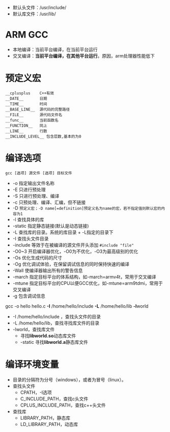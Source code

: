 - 默认头文件：/usr/include/
- 默认库文件：/usr/lib/

# ARM GCC 
- 本地编译：当前平台编译，在当前平台运行
- 交叉编译：**当前平台编译，在其他平台运行**。原因，arm处理器性能低下

# 预定义宏
```
__cplusplus    C++有效
__DATE__       日期
__TIME__       时间
__BASE_LINE__  源代码的完整路径
__FILE__       源代码文件名
__func__       当前函数名
__FUNCTION__   同上
__LINE__       行数
__INCLUDE_LEVEL__ 包含层数,基本的为0
```

# 编译选项
`gcc [选项] 源文件 [选项] 目标文件 `
- -o    指定输出文件名称
- -E    只进行预处理
- -S    只进行预处理、编译
- -c    只预处理、编译、汇编，但不链接
- -D    `预定义宏；-D name[=definition]预定义名为name的宏，若不指定值则默认宏的内容为1`
- -l    查找具体的库
- -static   指定静态链接(默认是动态链接)
- -L        查找库的目录。系统的库目录 + -L指定的目录下
- -I        查找头文件目录
- -include  等效于在被编译的源文件开头添加 `#include "file"`
- -O0~3	  开启编译器优化，-O0为不优化，-O3为最高级别的优化
- -Os	  优化生成代码的尺寸
- -Og	  优化调试体验，在保留调试信息的同时保持快速的编译
- -Wall	  使编译器输出所有的警告信息
- -march	  指定目标平台的体系结构，如-march=armv4t，常用于交叉编译
- -mtune	  指定目标平台的CPU以便GCC优化，如-mtune=arm9tdmi，常用于交叉编译
- ‐g             包含调试信息

gcc -o hello hello.c **-I** /home/hello/include **-L** /home/hello/lib **-l**world
- -I /home/hello/include ，查找头文件的目录
- -L /home/hello/lib，查找寻找库文件的目录
- -lworld，查找库文件
	- 寻找**libworld.so**动态库文件
	- -static 寻找**libworld.a**静态库文件

# 编译环境变量
- 目录的分隔符为分号（windows），或者为冒号（linux）。
- 查找头文件
	- CPATH，-I选项
	- C_INCLUDE_PATH，查找c头文件
	- CPLUS_INCLUDE_PATH，查找c++头文件
- 查找库
	- LIBRARY_PATH，静态库
	- LD_LIBRARY_PATH，动态库